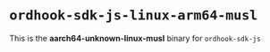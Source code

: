# `ordhook-sdk-js-linux-arm64-musl`

This is the **aarch64-unknown-linux-musl** binary for `ordhook-sdk-js`
